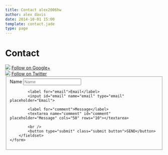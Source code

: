 ```yaml
---
title: Contact alex2006hw
author: alex davis
date: 2014-10-01 15:00
template: contact.jade
type: page
---
```


# Contact

<div class="purge-g-r social-container">
    <div class="pure-u-1-4 social-tile">
        <img src="/svg/google-plus.svg" />
        <a href="https://plus.google.com/u/0/100973827662797756774" class="social-link">Follow on Google+</a>
    </div>
    <div class="pure-u-1-4 social-tile">
        <img src="/svg/twitter.svg" />
        <a href="http://www.twitter.com/alex2006hw" class="social-link">Follow on Twitter</a>
    </div>
</div>

<div class="form-container">
    <form class="pure-form pure-form-stacked contact-form" action="http://www.nodemailer.com/" method="post">
        <fieldset>
            <label for="name">Name</label>
            <input id="name" name="name" type="text" placeholder="Name">

            <label for="email">Email</label>
            <input id="email" name="email" type="email" placeholder="Email">

            <label for="comment">Message</label>
            <textarea name="comment" id="comment" placeholder="Message" cols="50" rows="10"></textarea>

            <br />
            <button type="submit" class="submit button">SEND</button>
        </fieldset>
    </form>
</div>

